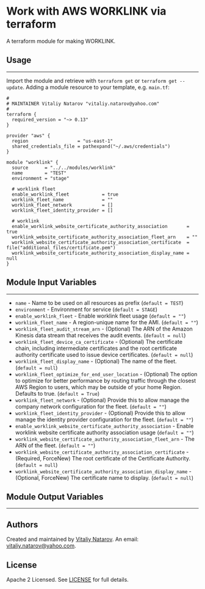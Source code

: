 # Work with AWS WORKLINK via terraform

A terraform module for making WORKLINK.


## Usage
----------------------
Import the module and retrieve with ```terraform get``` or ```terraform get --update```. Adding a module resource to your template, e.g. `main.tf`:

```
#
# MAINTAINER Vitaliy Natarov "vitaliy.natarov@yahoo.com"
#
terraform {
  required_version = "~> 0.13"
}

provider "aws" {
  region                  = "us-east-1"
  shared_credentials_file = pathexpand("~/.aws/credentials")
}

module "worklink" {
  source      = "../../modules/worklink"
  name        = "TEST"
  environment = "stage"

  # worklink fleet
  enable_worklink_fleet            = true
  worklink_fleet_name              = ""
  worklink_fleet_network           = []
  worklink_fleet_identity_provider = []

  # worklink
  enable_worklink_website_certificate_authority_association       = true
  worklink_website_certificate_authority_association_fleet_arn    = ""
  worklink_website_certificate_authority_association_certificate  = file("additional_files/certificate.pem")
  worklink_website_certificate_authority_association_display_name = null
}
```

## Module Input Variables
----------------------
- `name` - Name to be used on all resources as prefix (`default = TEST`)
- `environment` - Environment for service (`default = STAGE`)
- `enable_worklink_fleet` - Enable worklink fleet usage (`default = ""`)
- `worklink_fleet_name` - A region-unique name for the AMI. (`default = ""`)
- `worklink_fleet_audit_stream_arn` - (Optional) The ARN of the Amazon Kinesis data stream that receives the audit events. (`default = null`)
- `worklink_fleet_device_ca_certificate` - (Optional) The certificate chain, including intermediate certificates and the root certificate authority certificate used to issue device certificates. (`default = null`)
- `worklink_fleet_display_name` - (Optional) The name of the fleet. (`default = null`)
- `worklink_fleet_optimize_for_end_user_location` - (Optional) The option to optimize for better performance by routing traffic through the closest AWS Region to users, which may be outside of your home Region. Defaults to true. (`default = True`)
- `worklink_fleet_network` - (Optional) Provide this to allow manage the company network configuration for the fleet. (`default = ""`)
- `worklink_fleet_identity_provider` - (Optional) Provide this to allow manage the identity provider configuration for the fleet. (`default = ""`)
- `enable_worklink_website_certificate_authority_association` - Enable worklink website certificate authority association usage (`default = ""`)
- `worklink_website_certificate_authority_association_fleet_arn` - The ARN of the fleet. (`default = ""`)
- `worklink_website_certificate_authority_association_certificate` - (Required, ForceNew) The root certificate of the Certificate Authority. (`default = null`)
- `worklink_website_certificate_authority_association_display_name` - (Optional, ForceNew) The certificate name to display. (`default = null`)

## Module Output Variables
----------------------


## Authors

Created and maintained by [Vitaliy Natarov](https://github.com/SebastianUA). An email: [vitaliy.natarov@yahoo.com](vitaliy.natarov@yahoo.com).

## License

Apache 2 Licensed. See [LICENSE](https://github.com/SebastianUA/terraform/blob/master/LICENSE) for full details.
